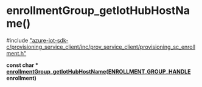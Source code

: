 # enrollmentGroup_getIotHubHostName()

\#include ["azure-iot-sdk-c/provisioning_service_client/inc/prov_service_client/provisioning_sc_enrollment.h"](../iot-c-ref-provisioning-sc-enrollment-h.md)  

**const char * [enrollmentGroup_getIotHubHostName](#provisioning__sc__enrollment_8h_1a3c87f873b934e7730b513899190594e9)([ENROLLMENT_GROUP_HANDLE](#provisioning__sc__enrollment_8h_1a708e4d11b8ea003be46d259a70c637bb) enrollment)**

